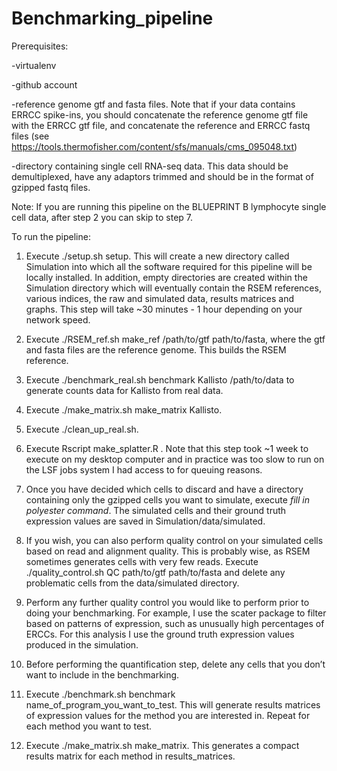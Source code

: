 # Benchmarking_pipeline

Prerequisites:

-virtualenv

-github account

-reference genome gtf and fasta files. Note that if your data contains ERRCC spike-ins, you should concatenate the reference genome gtf file with the ERRCC gtf file, and concatenate the reference and ERRCC fastq files (see https://tools.thermofisher.com/content/sfs/manuals/cms_095048.txt)

-directory containing single cell RNA-seq data. This data should be demultiplexed, have any adaptors trimmed and should be in the format of gzipped fastq files.

Note: If you are running this pipeline on the BLUEPRINT B lymphocyte single cell data, after step 2 you can skip to step 7.

To run the pipeline:

1. Execute ./setup.sh setup. This will create a new directory called Simulation into which all the software required for this pipeline will be locally installed. In addition, empty directories are created within the Simulation directory which will eventually contain the RSEM references, various indices, the raw and simulated data, results matrices and graphs. This step will take ~30 minutes - 1 hour depending on your network speed.

2. Execute ./RSEM_ref.sh make_ref /path/to/gtf path/to/fasta, where the gtf and fasta files are the reference genome. This builds the RSEM reference.

3. Execute ./benchmark_real.sh benchmark Kallisto /path/to/data to generate counts data for Kallisto from real data.

4. Execute ./make_matrix.sh make_matrix Kallisto.

5. Execute ./clean_up_real.sh.

6. Execute Rscript make_splatter.R . Note that this step took ~1 week to execute on my desktop computer and in practice was too slow to run on the LSF jobs system I had access to for queuing reasons.

7. Once you have decided which cells to discard and have a directory containing only the gzipped cells you want to simulate, execute *fill in polyester command*. The simulated cells and their ground truth expression values are saved in Simulation/data/simulated.

8. If you wish, you can also perform quality control on your simulated cells based on read and alignment quality. This is probably wise, as RSEM sometimes generates cells with very few reads. Execute ./quality_control.sh QC path/to/gtf path/to/fasta and delete any problematic cells from the data/simulated directory.

9. Perform any further quality control you would like to perform prior to doing your benchmarking. For example, I use the scater package to filter based on patterns of expression, such as unusually high percentages of ERCCs. For this analysis I use the ground truth expression values produced in the simulation.

10. Before performing the quantification step, delete any cells that you don’t want to include in the benchmarking.

11. Execute ./benchmark.sh benchmark name_of_program_you_want_to_test. This will generate results matrices of expression values for the method you are interested in. Repeat for each method you want to test.

12. Execute ./make_matrix.sh make_matrix. This generates a compact results matrix for each method in results_matrices.
